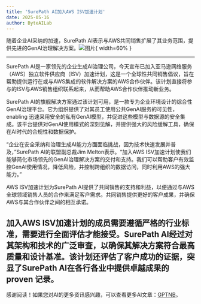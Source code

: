 ```yaml
---
title: 'SurePath AI加入AWS ISV加速计划'
date: 2025-05-16
author: ByteAILab
---
```


随着企业AI采纳的加速，SurePath AI表示与AWS共同销售扩展了其业务范围，提供先进的GenAI治理解决方案。![图片](https://ai-techpark.com/wp-content/uploads/SurePath.jpg){ width=60% }

---
SurePath AI是一家领先的企业生成AI治理公司，今天宣布已加入亚马逊网络服务（AWS）独立软件供应商（ISV）加速计划，这是一个全球性共同销售倡议，旨在帮助提供运行在或与AWS集成的软件解决方案的AWS合作伙伴。该计划直接将参与的ISV与AWS销售组织联系起来，从而帮助AWS合作伙伴推动新业务。

SurePath AI的旗舰解决方案通过该计划可用，是一款专为企业环境设计的综合性GenAI治理平台。它为组织提供了对其员工使用公共GenAI服务的可见性， enabling 迅速采用安全的私有GenAI模型，并促进这些模型与数据源的安全集成。该平台提供对GenAI使用模式的深刻见解，并提供强大的风险缓解工具，确保在AI时代的合规性和数据保护。

“企业在安全采纳和治理生成AI能力方面面临挑战，因为技术快速发展并普及，”SurePath AI的联盟副总裁Jim Melton表示。“加入AWS ISV加速计划使我们能够简化市场领先的GenAI治理解决方案的交付和支持。我们可以帮助客户有效监控GenAI使用情况，降低风险，并控制跨组织的数据访问，同时利用AWS的强大能力。”

AWS ISV加速计划为SurePath AI提供了共同销售的支持和利益，以便通过与AWS全球领域销售人员的合作来满足客户需求。共同销售提供更好的客户成果，并确保AWS与其合作伙伴之间的相互承诺。

加入AWS ISV加速计划的成员需要遵循严格的行业标准，需要进行全面评估才能接受。SurePath AI经过对其架构和技术的广泛审查，以确保其解决方案符合最高质量和设计基准。该计划还评估了客户成功的证据，突显了SurePath AI在各行各业中提供卓越成果的 proven 记录。
---
感谢阅读！如果您对AI的更多资讯感兴趣，可以查看更多AI文章：[GPTNB](https://gptnb.com)。